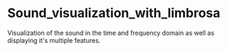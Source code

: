 # Sound_visualization_with_limbrosa
Visualization of the sound in the time and frequency domain as well as displaying it's multiple features.

